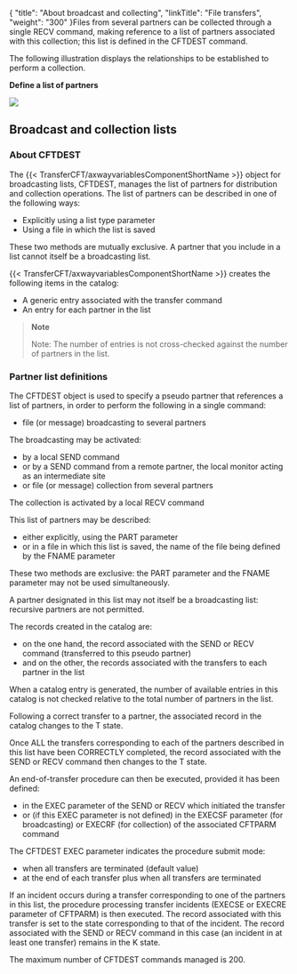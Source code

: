 {
    "title": "About broadcast and collecting",
    "linkTitle": "File transfers",
    "weight": "300"
}Files from several partners can be collected
through a single RECV command, making reference to a list of partners
associated with this collection; this list is defined in the CFTDEST command.

The following illustration displays the relationships
to be established to perform a collection.

********Define a list
of partners********

**![](/Images/TransferCFT/Define_list_of_partner_RECV.gif)**

<span id="Broadcasting_lists"></span>

Broadcast and collection lists
------------------------------

<span id="About_the_Distribution_list"></span>

### About CFTDEST

The {{< TransferCFT/axwayvariablesComponentShortName  >}} object for broadcasting lists, CFTDEST, manages the list of partners for distribution and
collection operations. The list of partners can be described in one of
the following ways:

- Explicitly using
    a list type parameter
- Using a file in
    which the list is saved

These two methods are mutually exclusive. A partner that you include
in a list cannot itself be a broadcasting list.

{{< TransferCFT/axwayvariablesComponentShortName  >}} creates the following items in the catalog:

- A generic entry
    associated with the transfer command
- An entry for each
    partner in the list

> **Note**
>
> Note: The number of entries is not cross-checked against
> the number of partners in the list.

<span id="Definition_of_a_partner_list"></span>

### Partner list definitions

The CFTDEST object is used to specify a pseudo partner that references
a list of partners, in order to perform the following in a single command:

- file (or message)
    broadcasting to several partners

The broadcasting may be activated:

- by a local SEND
    command
- or by a SEND command
    from a remote partner, the local monitor acting as an intermediate site
- or file (or message)
    collection from several partners

The collection is activated by a local RECV command

This list of partners may be described:

- either explicitly,
    using the PART parameter
- or in a file in
    which this list is saved, the name of the file being defined by the FNAME
    parameter

These two methods are exclusive: the PART parameter and the FNAME parameter
may not be used simultaneously.

A partner designated in this list may not itself be a broadcasting list:
recursive partners are not permitted.

The records created in the catalog are:

- on the one hand,
    the record associated with the SEND or RECV command (transferred to this
    pseudo partner)
- and on the other,
    the records associated with the transfers to each partner in the list

When a catalog entry is generated, the number of available entries in
this catalog is not checked relative to the total number of partners in
the list.

Following a correct transfer to a partner, the associated record in
the catalog changes to the T state.

Once ALL the transfers corresponding to each of the partners described
in this list have been CORRECTLY completed, the record associated with
the SEND or RECV command then changes to the T state.

An end-of-transfer procedure can then be executed, provided it has been
defined:

- in the EXEC parameter
    of the SEND or RECV which initiated the transfer
- or (if this EXEC
    parameter is not defined) in the EXECSF parameter (for broadcasting) or
    EXECRF (for collection) of the associated CFTPARM command

The CFTDEST EXEC parameter indicates the procedure submit mode:

- when all transfers
    are terminated (default value)
- at the end of each
    transfer plus when all transfers are terminated

If an incident occurs during a transfer corresponding to one of the
partners in this list, the procedure processing transfer incidents (EXECSE
or EXECRE parameter of CFTPARM) is then executed. The record associated
with this transfer is set to the state corresponding to that of the incident.
The record associated with the SEND or RECV command in this case (an incident
in at least one transfer) remains in the K state.

The maximum number of CFTDEST commands managed is 200.
